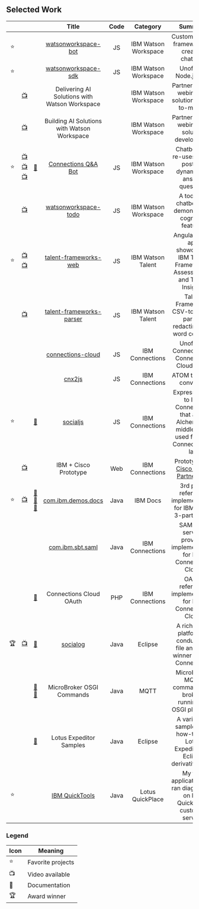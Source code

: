 ## Selected Work
|  |  |  | Title   | Code   | Category | Summary |
| :-: | :-: | :-: | :-----: | :----: | :------: | :-----: |
| ⭐️ | | | [watsonworkspace-bot](https://github.com/van-ibm/watsonworkspace-bot) | JS | IBM Watson Workspace | Custom bot-kit framework for creating chatbots |
| ⭐️ | | | [watsonworkspace-sdk](https://github.com/van-ibm/watsonworkspace-sdk) | JS | IBM Watson Workspace | Unofficial Node.js SDK |
| | [📺](https://www.youtube.com/watch?v=dEq8CYzXrn0) | | Delivering AI Solutions with Watson Workspace | | IBM Watson Workspace | Partner-facing webinar on solution route-to-market |
| | [📺](https://www.youtube.com/watch?v=TOGcKYekkCc&t=119s) | | Building AI Solutions with Watson Workspace | | IBM Watson Workspace | Partner-facing webinar on solution development |
| ⭐️ | [📺](https://www.youtube.com/watch?v=fgePk6t297A&t=104s) [📺](https://www.youtube.com/watch?v=gz1UJEPO2V0&t=35s) [📺](https://www.youtube.com/watch?v=fiVsQBoKglw) | [📄](https://www.linkedin.com/pulse/building-watson-powered-chatbot-van-staub-mba/) | [Connections Q&A Bot](https://github.ibm.com/van-staub/workspace-connections) | JS | IBM Watson Workspace | Chatbot that re-uses forum posts to dynamically answer questions |
| | [📺](https://www.youtube.com/watch?v=x3OCnRCvjN4) | | [watsonworkspace-todo](https://github.com/van-ibm/watsonworkspace-todo) | JS | IBM Watson Workspace | A todo list chatbot that demonstrates cognitive features |
| ⭐️ | [📺](https://www.youtube.com/watch?v=AbxfzAGw43k&t=670s) [📺](https://www.youtube.com/watch?v=h7PVpZZCQRs) | | [talent-frameworks-web](https://github.ibm.com/van-staub/talent-frameworks-web) | JS | IBM Watson Talent | Angular2 web app showcasing IBM Talent Frameworks, Assessments, and Talent Insights |
| | [📺](https://www.youtube.com/watch?v=pVlkXbYnjl0) | | [talent-frameworks-parser](https://github.ibm.com/van-staub/talent-frameworks-parser) | JS | IBM Watson Talent | Talent Frameworks CSV-to-JSON parser, redacting, and word counting |
| | | | [connections-cloud](https://github.com/van-ibm/connections-cloud) | JS | IBM Connections |  Unofficial Connections & Connections Cloud client |
| | | | [cnx2js](https://github.com/van-ibm/cnx2js) | JS | IBM Connections | ATOM to JSON convertor |
| ⭐️ | | [📄](https://apps.na.collabserv.com/files/app/file/b0f0a025-5dc1-48d2-a29c-53f8682dd788) | [socialjs](https://github.ibm.com/van-staub/socialjs) | JS | IBM Connections| Express proxy to IBM Connections that adds AlchemyAPI middleware; used for IBM Connect 2017 lab |
| | [📺](https://www.youtube.com/watch?v=z7p_nHCumI4) | | IBM + Cisco Prototype | Web | IBM Connections | Prototype for [Cisco + IBM Partnership](https://www.ibm.com/collaboration/ibm-partnership/ibm-cisco) |
| ⭐️ | [📺](https://www.youtube.com/watch?v=TCJj6jZpUH8) | [📄](http://vanstaub.me/1299) [📄](http://vanstaub.me/2499) [📄](http://vanstaub.me/2539) | [com.ibm.demos.docs](https://github.ibm.com/van-staub/com.ibm.demos.docs) | Java | IBM Docs | 3rd party reference implementation for IBM Docs; 3-part series |
| | | | [com.ibm.sbt.saml](https://github.ibm.com/van-staub/com.ibm.sbt.saml) | Java | IBM Connections | SAML 1.1 service provider implementation for IBM Connections Cloud  |
| | | [📄](http://vanstaub.me/679) | Connections Cloud OAuth | PHP | IBM Connections | OAuth reference implementation for IBM Connections Cloud  |
| 🏆 | [📺](https://www.youtube.com/watch?v=980RG8tr3VQ) | [📄](http://vanstaub.me/339) | [socialog](https://github.ibm.com/van-staub/socialog) | Java | Eclipse | A rich client platform to conduct log file analysis; winner Best of Connections |
| | | [📄](https://www.ibm.com/developerworks/community/blogs/dpi/entry/micro_broker_osgi_commands1?lang=en) [📄](https://www.ibm.com/developerworks/community/blogs/dpi/entry/micro_broker_osgi_commands_part_218?lang=en) | MicroBroker OSGI Commands | Java | MQTT | MicroBroker MQTT commands for brokers running on OSGI platforms |
| | | [📄](https://www-10.lotus.com/ldd/lewiki.nsf/xpSearch.xsp?searchValue=%22Van%20Staub%22) | Lotus Expeditor Samples | Java | Eclipse | A variety of samples and how-tos for Lotus Expeditor, an Eclipse derivative work|
| ⭐️ | | | [IBM QuickTools](http://www.domquery.info/ldd/sandbox.nsf/Threads/1D3BFB17C889FEFC852571CA00006C61?OpenDocument) | Java | Lotus QuickPlace | My first application that ran diagnostics on IBM QuickPlace customer servers |

### Legend
| Icon | Meaning |
| ---- | ------- |
| ⭐️ | Favorite projects |
| 📺 | Video available |
| 📄 | Documentation |
| 🏆 | Award winner |
